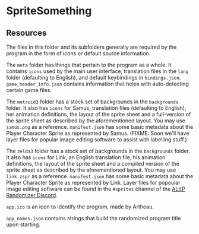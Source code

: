 # SpriteSomething

## Resources

The files in this folder and its subfolders generally are required by the program in the form of icons or default source information.

The `meta` folder has things that pertain to the program as a whole. It contains `icons` used by the main user interface, translation files in the `lang` folder (defaulting to English), and default keybindings in `bindings.json`. `game_header_info.json` contains information that helps with auto-detecting certain game files.

The `metroid3` folder has a stock set of backgrounds in the `backgrounds` folder. It also has `icons` for Samus, translation files (defaulting to English), her animation definitions, the layout of the sprite sheet and a full-version of the sprite sheet as described by the aforementioned layout. You may use `samus.png` as a reference. `manifest.json` has some basic metadata about the Player Character Sprite as represented by Samus. (FIXME: Soon we'll have layer files for popular image editing software to assist with labelling stuff.)

The `zelda3` folder has a stock set of backgrounds in the `backgrounds` folder. It also has `icons` for Link, an English translation file, his animation definitions, the layout of the sprite sheet and a compiled version of the sprite sheet as described by the aforementioned layout. You may use `link.zspr` as a reference. `manifest.json` has some basic metadata about the Player Character Sprite as represented by Link. Layer files for popoular image editing software can be found in the `#sprites` channel of the [ALttP Randomizer Discord](http://discord.gg/alttprandomizer).

`app.ico` is an icon to identify the program, made by Artheau.

`app_names.json` contains strings that build the randomized program title upon starting.
